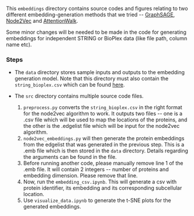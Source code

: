 This `embeddings` directory contains source codes and figures relating to two different embedding-generation methods that we tried -- [GraphSAGE](https://arxiv.org/pdf/1706.02216.pdf), [Node2Vec](https://snap.stanford.edu/node2vec/) and [AttentionWalk](http://papers.nips.cc/paper/8131-watch-your-step-learning-node-embeddings-via-graph-attention). 

Some minor changes will be needed to be made in the code for generating embeddings for independent STRING or BioPlex data (like file path, column name etc).

### Steps
- The `data` directory stores sample inputs and outputs to the embedding generation model. Note that this directory must also contain the `string_bioplex.csv` which can be found [here](https://drive.google.com/file/d/1uVRoAZFNjormaa496YLwd3nYpoiwArbv/view?usp=sharing).

- The `src` directory contains multiple source code files.
  1. `preprocess.py` converts the `string_bioplex.csv` in the right format for the node2vec algorithm to work. It outputs two files -- one is a .csv file which will be used to map the locations of the proteins, and the other is the .edgelist file which will be input for the node2vec algorithm.
  2. `node2vec_embeddings.py` will then generate the protein embeddings from the edgelist that was generated in the previous step. This is a .emb file which is then stored in the `data` directory. Details regarding the arguments can be found in the file.
  3. Before running another code, please manually remove line 1 of the .emb file. It will contain 2 integers -- number of proteins and embedding dimension. Please remove that line.
  4. Now, run the `embedding_csv.ipynb`. This will generate a csv with protein identifier, its embedding and its corresponding subcellular location.
  5. Use `visualize_data.ipynb` to generate the t-SNE plots for the generated embeddings.
 
